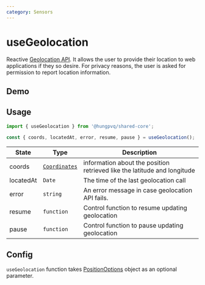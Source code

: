 ```yaml
---
category: Sensors
---
```


<script setup>
import Demo from './demo.vue'
</script>

# useGeolocation

<FunctionInfo :frontmatter="$frontmatter" package="Share - Core" fn="useGeolocation" />

Reactive [Geolocation API](https://developer.mozilla.org/en-US/docs/Web/API/Geolocation_API). It allows the user to provide their location to web applications if they so desire. For privacy reasons, the user is asked for permission to report location information.

## Demo

<ClientOnly>
  <DemoContainer>
    <Demo />
  </DemoContainer>
</ClientOnly>

## Usage

```js
import { useGeolocation } from '@hungpvq/shared-core';

const { coords, locatedAt, error, resume, pause } = useGeolocation();
```

| State     | Type                                                                          | Description                                                              |
| --------- | ----------------------------------------------------------------------------- | ------------------------------------------------------------------------ |
| coords    | [`Coordinates`](https://developer.mozilla.org/en-US/docs/Web/API/Coordinates) | information about the position retrieved like the latitude and longitude |
| locatedAt | `Date`                                                                        | The time of the last geolocation call                                    |
| error     | `string`                                                                      | An error message in case geolocation API fails.                          |
| resume    | `function`                                                                    | Control function to resume updating geolocation                          |
| pause     | `function`                                                                    | Control function to pause updating geolocation                           |

## Config

`useGeolocation` function takes [PositionOptions](https://developer.mozilla.org/en-US/docs/Web/API/PositionOptions) object as an optional parameter.
